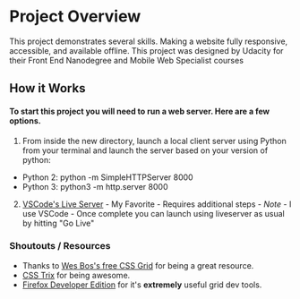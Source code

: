 # Project Overview

This project demonstrates several skills. Making a website fully responsive, accessible, and available offline. This project was designed by Udacity for their Front End Nanodegree and Mobile Web Specialist courses

## How it Works

#### To start this project you will need to run a web server. Here are a few options.

1. From inside the new directory, launch a local client server using Python from your terminal and launch the server based on your version of python:

- Python 2: python -m SimpleHTTPServer 8000
- Python 3: python3 -m http.server 8000

2. [VSCode's Live Server](https://marketplace.visualstudio.com/items?itemName=ritwickdey.LiveServer) - My Favorite - Requires additional steps - _Note_ - I use VSCode - Once complete you can launch using liveserver as usual by hitting "Go Live"

### Shoutouts / Resources

- Thanks to [Wes Bos's free CSS Grid](https://cssgrid.io/) for being a great resource.
- [CSS Trix](https://css-tricks.com) for being awesome.
- [Firefox Developer Edition](https://www.mozilla.org/en-US/firefox/developer/) for it's **extremely** useful grid dev tools.
